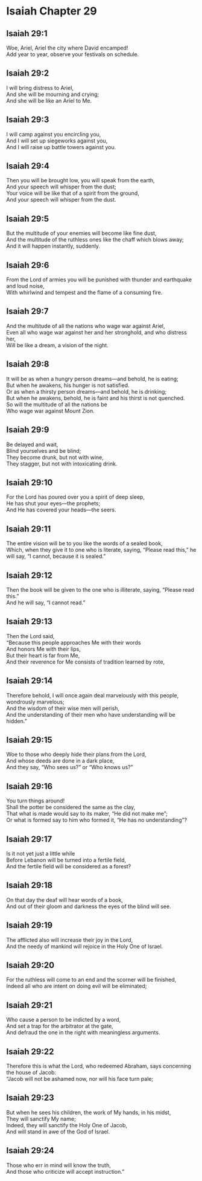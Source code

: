 # Isaiah Chapter 29

## Isaiah 29:1

Woe, Ariel, Ariel the city where David encamped!  
Add year to year, observe your festivals on schedule.

## Isaiah 29:2

I will bring distress to Ariel,  
And she will be mourning and crying;  
And she will be like an Ariel to Me.

## Isaiah 29:3

I will camp against you encircling you,  
And I will set up siegeworks against you,  
And I will raise up battle towers against you.

## Isaiah 29:4

Then you will be brought low, you will speak from the earth,  
And your speech will whisper from the dust;  
Your voice will be like that of a spirit from the ground,  
And your speech will whisper from the dust.

## Isaiah 29:5

But the multitude of your enemies will become like fine dust,  
And the multitude of the ruthless ones like the chaff which blows away;  
And it will happen instantly, suddenly.

## Isaiah 29:6

From the Lord of armies you will be punished with thunder and earthquake and loud noise,  
With whirlwind and tempest and the flame of a consuming fire.

## Isaiah 29:7

And the multitude of all the nations who wage war against Ariel,  
Even all who wage war against her and her stronghold, and who distress her,  
Will be like a dream, a vision of the night.

## Isaiah 29:8

It will be as when a hungry person dreams—and behold, he is eating;  
But when he awakens, his hunger is not satisfied.  
Or as when a thirsty person dreams—and behold, he is drinking;  
But when he awakens, behold, he is faint and his thirst is not quenched.  
So will the multitude of all the nations be  
Who wage war against Mount Zion.

## Isaiah 29:9

Be delayed and wait,  
Blind yourselves and be blind;  
They become drunk, but not with wine,  
They stagger, but not with intoxicating drink.

## Isaiah 29:10

For the Lord has poured over you a spirit of deep sleep,  
He has shut your eyes—the prophets;  
And He has covered your heads—the seers.

## Isaiah 29:11

The entire vision will be to you like the words of a sealed book,  
Which, when they give it to one who is literate, saying, “Please read this,” he will say, “I cannot, because it is sealed.”

## Isaiah 29:12

Then the book will be given to the one who is illiterate, saying, “Please read this.”  
And he will say, “I cannot read.”

## Isaiah 29:13

Then the Lord said,  
“Because this people approaches Me with their words  
And honors Me with their lips,  
But their heart is far from Me,  
And their reverence for Me consists of tradition learned by rote,

## Isaiah 29:14

Therefore behold, I will once again deal marvelously with this people, wondrously marvelous;  
And the wisdom of their wise men will perish,  
And the understanding of their men who have understanding will be hidden.”

## Isaiah 29:15

Woe to those who deeply hide their plans from the Lord,  
And whose deeds are done in a dark place,  
And they say, “Who sees us?” or “Who knows us?”

## Isaiah 29:16

You turn things around!  
Shall the potter be considered the same as the clay,  
That what is made would say to its maker, “He did not make me”;  
Or what is formed say to him who formed it, “He has no understanding”?

## Isaiah 29:17

Is it not yet just a little while  
Before Lebanon will be turned into a fertile field,  
And the fertile field will be considered as a forest?

## Isaiah 29:18

On that day the deaf will hear words of a book,  
And out of their gloom and darkness the eyes of the blind will see.

## Isaiah 29:19

The afflicted also will increase their joy in the Lord,  
And the needy of mankind will rejoice in the Holy One of Israel.

## Isaiah 29:20

For the ruthless will come to an end and the scorner will be finished,  
Indeed all who are intent on doing evil will be eliminated;

## Isaiah 29:21

Who cause a person to be indicted by a word,  
And set a trap for the arbitrator at the gate,  
And defraud the one in the right with meaningless arguments.

## Isaiah 29:22

Therefore this is what the Lord, who redeemed Abraham, says concerning the house of Jacob:  
“Jacob will not be ashamed now, nor will his face turn pale;

## Isaiah 29:23

But when he sees his children, the work of My hands, in his midst,  
They will sanctify My name;  
Indeed, they will sanctify the Holy One of Jacob,  
And will stand in awe of the God of Israel.

## Isaiah 29:24

Those who err in mind will know the truth,  
And those who criticize will accept instruction.”
